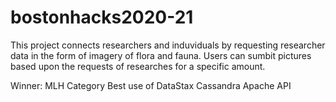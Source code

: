 # bostonhacks2020-21


This project connects researchers and induviduals by requesting researcher data in the form of imagery of flora and fauna. Users can sumbit pictures based upon the requests of researches for a specific amount. 


Winner: MLH Category Best use of DataStax Cassandra Apache API

